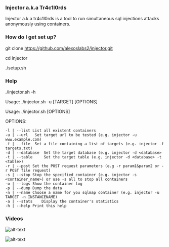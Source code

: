 ### Injector a.k.a Tr4c1l0rds ####

Injector a.k.a tr4c1l0rds is a tool to run simultaneous sql injections attacks anonymously using containers. 

### How do I get set up? ###

git clone https://github.com/alexoslabs2/injector.git

cd injector

./setup.sh

### Help ###

./injector.sh -h

Usage: ./injector.sh -u [TARGET] [OPTIONS]

Usage: ./injector.sh [OPTIONS]

OPTIONS:

	-l | --list	List all existent containers
	-u | --url	 Set target url to be tested (e.g. injector -u www.example.com)
	-f | --file	 Set a file containing a list of targets (e.g. injector -f targets.txt)
	-d | --database	 Set the target database (e.g. injector -d <database> 
	-t | --table	 Set the target table (e.g. injector -d <database> -t <table>)
	-r | --post	Set the POST request parameters (e.g -r param1&param2 or -r POST file request)
	-s | --stop	Stop the specified container (e.g. injector -s <container_name>) or use -s all to stop all containers
	-o | --logs	Show the container log
	-p | --dump	Dump the data
	-n | --name	Choose a name for you sqlmap container (e.g. injector -u TARGET -n INSTANCENAME)
	-a | --stats	Display the container's statistics
	-h | --help	Print this help

### Videos ###

![alt-text](https://github.com/alexoslabs2/injector/blob/master/examples/example1.gif)

![alt-text](https://github.com/alexoslabs2/injector/blob/master/examples/example2.gif)
